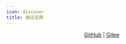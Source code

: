 ```yaml
---
icon: discover
title: 面试宝典
---
```


<center>

[GitHub](https://github.com/Snailclimb/JavaGuide) | [Gitee](https://gitee.com/SnailClimb/JavaGuide)
</center>